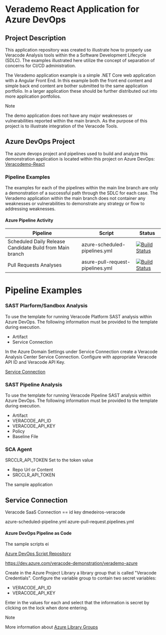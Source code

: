 # Verademo React Application for Azure DevOps

## Project Description

This application repository was created to illustrate how to properly use Veracode Analysis tools within the a Software Development Lifecycle (SDLC). The examples illustrated here utilize the concept of separation of concerns for CI/CD administration.

The Verademo application example is a simple .NET Core web application with a Angular Front End. In this example both the front end content and simple back end content are bother submitted to the same application portfolio. In a larger application these should be further distributed out into more application portfolios.

>[!NOTE]
>The demo application does not have any major weaknesses or vulnerabilities reported within the main branch. As the purpose of this project is to illustrate integration of the Veracode Tools.
 
## Azure DevOps Project
The azure devops project and pipelines used to build and analyze this demonstration application is located within this project on Azure DevOps: [Veracodemo-React](https://dev.azure.com/veracode-demonstration/verademo-react)

### Pipeline Examples
The examples for each of the pipelines within the main line branch are only a demonstration of a successful path through the SDLC for each case. The Verademo application within the main branch does not container any weaknesses or vulnerabilities to demonstrate any strategy or flow to addressing weaknesses.

#### Azure Pipeline Activity
Pipeline | Script | Status
------ | ------   |----
Scheduled Daily Release Candidate Build from Main branch| azure-scheduled-pipelines.yml | [![Build Status](https://dev.azure.com/veracode-demonstration/verademo-react/_apis/build/status/Scheduled%20Daily%20Release%20Candidate%20Build%20from%20Main%20branch?repoName=dmedeiros-veracode%2Fverademo-react&branchName=main)](https://dev.azure.com/veracode-demonstration/verademo-react/_build/latest?definitionId=30&repoName=dmedeiros-veracode%2Fverademo-react&branchName=main)
Pull Requests Analyses |asure-pull-request-pipelines.yml|[![Build Status](https://dev.azure.com/veracode-demonstration/verademo-react/_apis/build/status/Pull-Request%20for%20Verademo-React?repoName=dmedeiros-veracode%2Fverademo-react&branchName=main)](https://dev.azure.com/veracode-demonstration/verademo-react/_build/latest?definitionId=29&repoName=dmedeiros-veracode%2Fverademo-react&branchName=main)
# Pipeline Examples

### SAST Plarform/Sandbox Analysis
To use the template for running Veracode Platform SAST analysis within Azure DevOps. The following information must be provided to the template during execution.
 - Artifact
 - Service Connection


In the Azure Domain Settings under Service Connection create a Veracode Analysis Center Service Connection. Configure with appropriate Veracode API ID and Veracode API Key.

[Service Connection](https://docs.veracode.com/r/Create_a_Service_Connection_in_Azure_DevOps)




### SAST Pipeline Analysis
To use the template for running Veracode Pipeline SAST analysis within Azure DevOps. The following information must be provided to the template during execution.
 - Artifact
 - VERACODE_API_ID
 - VERACODE_API_KEY
 - Policy
 - Baseline File


### SCA Agent
SRCCLR_API_TOKEN Set to the token value

 - Repo Url or Content
 - SRCCLR_API_TOKEN
  

The sample application

## Service Connection

Veracode SaaS Connection == id key
dmedeiros-veracode

azure-scheduled-pipeline.yml
azure-pull-request.pipelines.yml

#### Azure DevOps Pipeline as Code

The sample scripts ei

[Azure DevOps Script Repository](https://github.com/dmedeiros-veracode/devops-scripts-azure-devops.git)


https://dev.azure.com/veracode-demonstration/verademo-azure


Create in the Azure Project Library a library group that is called "Veracode Credentials". Configure the variable group to contain two secret variables:
- VERACODE_API_ID
- VERACODE_API_KEY

Enter in the values for each and select that the information is secret by clicking on the lock when done entering.

>[!NOTE] 
>More information about [Azure Library Groups](https://learn.microsoft.com/en-us/azure/devops/pipelines/library/?view=azure-devops)

